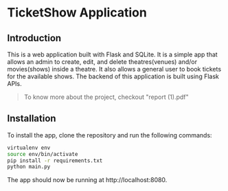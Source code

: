 # TicketShow Application

## Introduction

This is a web application built with Flask and SQLite. It is a simple app that allows an admin to create, edit, and delete theatres(venues) and/or movies(shows) inside a theatre. It also allows a general user to book tickets for the available shows. The backend of this application is built using Flask APIs.
>To know more about the project, checkout "report (1).pdf"
## Installation

To install the app, clone the repository and run the following commands:

```bash
virtualenv env
source env/bin/activate
pip install -r requirements.txt
python main.py
```

The app should now be running at http://localhost:8080.
